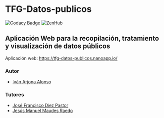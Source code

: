 # TFG-Datos-publicos

[![Codacy Badge](https://api.codacy.com/project/badge/Grade/9c507ce57fb64382a7acbf36b8a8f968)](https://www.codacy.com?utm_source=github.com&amp;utm_medium=referral&amp;utm_content=IvanArjona/TFG-Datos-publicos&amp;utm_campaign=Badge_Grade)
[![ZenHub](https://raw.githubusercontent.com/ZenHubIO/support/master/zenhub-badge.png)](https://www.zenhub.com)

## Aplicación Web para la recopilación, tratamiento y visualización de datos públicos

Aplicación web: https://tfg-datos-publicos.nanoapp.io/

### Autor

- [Iván Arjona Alonso](https://github.com/IvanArjona)

### Tutores

- [José Francisco Díez Pastor](https://github.com/joseFranciscoDiez)
- [Jesús Manuel Maudes Raedo](https://github.com/jmaudes)
